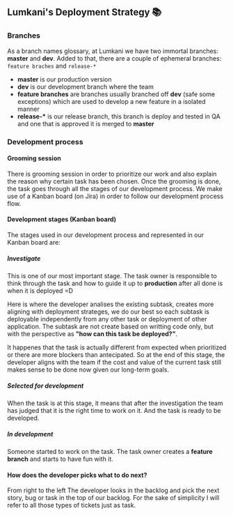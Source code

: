 ## Lumkani's Deployment Strategy 📚

### Branches

As a branch names glossary, at Lumkani we have two immortal branches: **master** and **dev**. Added to that, there are a couple of ephemeral branches: `feature braches` and `release-*`

* **master** is our production version
* **dev** is our development branch where the team
* **feature branches** are branches usually branched off **dev** (safe some exceptions) which are used to develop a new feature in a isolated manner
* __release-*__ is our release branch, this branch is deploy and tested in QA and one that is approved it is merged to **master**

### Development process

#### Grooming session

There is grooming session in order to prioritize our work and also explain the reason why certain task has been chosen. Once the grooming is done, the task goes through all the stages of our development process. We make use of a Kanban board (on Jira) in order to follow our development process flow.

#### Development stages (Kanban board)

The stages used in our development process and represented in our Kanban board are:

##### Investigate

This is one of our most important stage. The task owner is responsible to think through the task and how to guide it up to <strong>production</strong> after all done is when it is deployed =D

Here is where the developer analises the existing subtask, creates more aligning with deployment strateges, we do our best so each subtask is deployable independently from any other task or deployment of other application. The subtask are not create based on writting code only, but with the perspective as **"how can this task be deployed?"**.

It happenes that the task is actually different from expected when prioritized or there are more blockers than antecipated. So at the end of this stage, the developer aligns with the team if the cost and value of the current task still makes sense to be done now given our long-term goals.

##### Selected for development

When the task is at this stage, it means that after the investigation the team has judged that it is the right time to work on it. And the task is ready to be developed.

##### In development

Someone started to work on the task. The task owner creates a **feature branch** and starts to have fun with it.

#### How does the developer picks what to do next?

From right to the left
The developer looks in the backlog and pick the next story, bug or task in the top of our backlog. For the sake of simplicity I will refer to all those types of tickets just as task.
